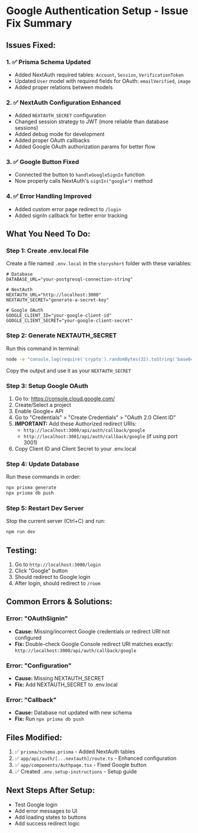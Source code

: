 # Google Authentication Setup - Issue Fix Summary

## Issues Fixed:

### 1. ✅ Prisma Schema Updated

- Added NextAuth required tables: `Account`, `Session`, `VerificationToken`
- Updated `User` model with required fields for OAuth: `emailVerified`, `image`
- Added proper relations between models

### 2. ✅ NextAuth Configuration Enhanced

- Added `NEXTAUTH_SECRET` configuration
- Changed session strategy to JWT (more reliable than database sessions)
- Added debug mode for development
- Added proper OAuth callbacks
- Added Google OAuth authorization params for better flow

### 3. ✅ Google Button Fixed

- Connected the button to `handleGoogleSignIn` function
- Now properly calls NextAuth's `signIn("google")` method

### 4. ✅ Error Handling Improved

- Added custom error page redirect to `/login`
- Added signIn callback for better error tracking

## What You Need To Do:

### Step 1: Create .env.local File

Create a file named `.env.local` in the `storyshort` folder with these variables:

```env
# Database
DATABASE_URL="your-postgresql-connection-string"

# NextAuth
NEXTAUTH_URL="http://localhost:3000"
NEXTAUTH_SECRET="generate-a-secret-key"

# Google OAuth
GOOGLE_CLIENT_ID="your-google-client-id"
GOOGLE_CLIENT_SECRET="your-google-client-secret"
```

### Step 2: Generate NEXTAUTH_SECRET

Run this command in terminal:

```bash
node -e "console.log(require('crypto').randomBytes(32).toString('base64'))"
```

Copy the output and use it as your `NEXTAUTH_SECRET`

### Step 3: Setup Google OAuth

1. Go to: https://console.cloud.google.com/
2. Create/Select a project
3. Enable Google+ API
4. Go to "Credentials" > "Create Credentials" > "OAuth 2.0 Client ID"
5. **IMPORTANT:** Add these Authorized redirect URIs:
   - `http://localhost:3000/api/auth/callback/google`
   - `http://localhost:3001/api/auth/callback/google` (if using port 3001)
6. Copy Client ID and Client Secret to your .env.local

### Step 4: Update Database

Run these commands in order:

```bash
npx prisma generate
npx prisma db push
```

### Step 5: Restart Dev Server

Stop the current server (Ctrl+C) and run:

```bash
npm run dev
```

## Testing:

1. Go to `http://localhost:3000/login`
2. Click "Google" button
3. Should redirect to Google login
4. After login, should redirect to `/room`

## Common Errors & Solutions:

### Error: "OAuthSignin"

- **Cause:** Missing/incorrect Google credentials or redirect URI not configured
- **Fix:** Double-check Google Console redirect URI matches exactly: `http://localhost:3000/api/auth/callback/google`

### Error: "Configuration"

- **Cause:** Missing NEXTAUTH_SECRET
- **Fix:** Add NEXTAUTH_SECRET to .env.local

### Error: "Callback"

- **Cause:** Database not updated with new schema
- **Fix:** Run `npx prisma db push`

## Files Modified:

1. ✅ `prisma/schema.prisma` - Added NextAuth tables
2. ✅ `app/api/auth/[...nextauth]/route.ts` - Enhanced configuration
3. ✅ `app/components/Authpage.tsx` - Fixed Google button
4. ✅ Created `.env.setup-instructions` - Setup guide

## Next Steps After Setup:

- Test Google login
- Add error messages to UI
- Add loading states to buttons
- Add success redirect logic
